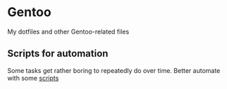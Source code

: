 # Gentoo

My dotfiles and other Gentoo-related files

## Scripts for automation
Some tasks get rather boring to repeatedly do over time. Better automate with some
[scripts](https://github.com/nlantau/Gentoo/tree/master/.config/scripts)
